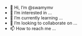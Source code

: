 - 👋 Hi, I’m @swamymv
- 👀 I’m interested in ...
- 🌱 I’m currently learning ...
- 💞️ I’m looking to collaborate on ...
- 📫 How to reach me ...

<!---
swamymv/swamymv is a ✨ special ✨ repository because its `README.md` (this file) appears on your GitHub profile.
You can click the Preview link to take a look at your changes.
--->
